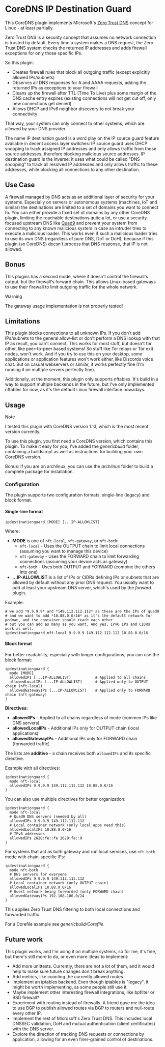 # CoreDNS IP Destination Guard

This CoreDNS plugin implements Microsoft's [Zero Trust DNS](https://techcommunity.microsoft.com/t5/networking-blog/announcing-zero-trust-dns-private-preview/ba-p/4110366)
concept for Linux - at least partially.

Zero Trust DNS is a security concept that assumes no network connection is trusted by default. Every time a system makes
a DNS request, the Zero Trust DNS system checks the returned IP addresses and adds firewall exceptions for only those
specific IPs.

So this plugin:

* Creates firewall rules that block all outgoing traffic (except explicitly allowed IPs/subnets)
* Observes all DNS responses for A and AAAA requests, adding the returned IPs as exceptions to your firewall
* Cleans up the firewall after TTL (Time To Live) plus some margin of the DNS cache entry expires (existing connections
will not get cut off, only new connections get denied)
* Allows DHCP and IPv6 neighbor discovery to not break your connectivity

That way, your system can only connect to other systems, which are allowed by your DNS provider.

The name IP destination guard is a word play on the IP source guard feature available in decent access layer switches: IP
source guard uses DHCP snooping to track assigned IP addresses and only allows traffic from these source addresses, therefore
blocking malicious source addresses. IP destination guard is the inverse: it uses what could be called "DNS snooping" to track
all resolved IP addresses and only allows traffic to these addresses, while blocking all connections to any other destination.

## Use Case

A firewall managed by DNS acts as an additional layer of security for your systems. Especially on servers or autonomous systems
(machines, IoT and similar) the destinations are limited to a set of domains you want to connect to. You can either provide a
fixed set of domains by any other CoreDNS plugin, limiting the reachable destinations quite a lot, or use a security-focused
upstream DNS like [Quad9](https://quad9.net/) and prevent your system from connecting to any known malicious system in case an
intruder tries to execute a malicious loader. This works even if such a malicious loader tries to use its own DNS (regardless
of pure DNS, DoT or DoH), because if this plugin (so CoreDNS) doesn't process that DNS response, that IP is not allowed.

## Bonus

This plugins has a second mode, where it doesn't control the firewall's output, but the firewall's forward chain. This allows
Linux-based gateways to use their firewall to limit outgoing traffic for the whole network.

> [!WARNING]
> The gateway usage implementation is not properly tested!

## Limitations

This plugin blocks connections to all unknown IPs. If you don't add IPs/subnets to the general allow-list or don't perform a
DNS lookup with that IP as result, you can't connect. This works for most stuff, but doesn't for other, like peer-to-peer
based systems! So stuff like Tor relays or Tor exit nodes, won't work. And if you try to use this on your desktop, some
applications or application features won't work either, like Discords voice chat. But on casual webservers or similar, it works
perfectly fine (I'm running it on multiple servers perfectly fine).

Additionally, at the moment, this plugin only supports nftables. It's build in a way to support multiple backends in the future,
but I've only implemented nftables for now, as it's the default Linux firewall interface nowadays.

## Usage

> [!NOTE]
> I tested this plugin with CoreDNS version 1.13, which is the most recent version currently.

To use this plugin, you first need a CoreDNS version, which contains this plugin. To make it easy for you, I've added
the *genericbuild* folder, containing a buildscript as well as instructions for building your own CoreDNS version.

Bonus: If you are on archlinux, you can use the *archlinux* folder to build a complete package for installation.

### Configuration

The plugin supports two configuration formats: single-line (legacy) and block format.

#### Single-line format

```
ipdestinationguard [MODE] [...IP-ALLOWLIST]
```

Where:

- **MODE** is one of `nft-local`, `nft-gateway`, or `nft-both`:
  - `nft-local` - Uses the OUTPUT chain to limit local connections (assuming you want to manage this device)
  - `nft-gateway` - Uses the FORWARD chain to limit forwarding connections (assuming your device acts as gateway)
  - `nft-both` - Uses both OUTPUT and FORWARD (combine the others into one)
- **...IP-ALLOWLIST** is a list of IPs or CIDRs defining IPs or subnets that are allowed by default without any prior DNS
request. You usually want to add at least your upstream DNS server, which's used by the *forward* plugin.

Example:

```
# we add *9.9.9.9* and *149.112.112.112* as these are the IPs of quad9
# and we want to add *10.88.0.0/16* as it's the default network for podman, and the container should reach each other
# but you can add as many as you want. And yes, IPv6 IPs and CIDRs work as well.
ipdestinationguard nft-local 9.9.9.9 149.112.112.112 10.88.0.0/16
```

#### Block format

For better readability, especially with longer configurations, you can use the block format:

```
ipdestinationguard {
  mode [MODE]
  allowedIPs [...IP-ALLOWLIST]           # Applied to all chains
  allowedLocalIPs [...IP-ALLOWLIST]      # Applied only to OUTPUT chain (nft-local)
  allowedGatewayIPs [...IP-ALLOWLIST]    # Applied only to FORWARD chain (nft-gateway)
}
```

**Directives:**
- **allowedIPs** - Applied to all chains regardless of mode (common IPs like DNS servers)
- **allowedLocalIPs** - Additional IPs only for OUTPUT chain (local applications)
- **allowedGatewayIPs** - Additional IPs only for FORWARD chain (forwarded traffic)

The lists are **additive** - a chain receives both `allowedIPs` and its specific directive.

Example with all directives:

```
ipdestinationguard {
  mode nft-local
  allowedIPs 9.9.9.9 149.112.112.112 10.88.0.0/16
}
```

You can also use multiple directives for better organization:

```
ipdestinationguard {
  mode nft-local
  # Quad9 DNS servers (needed by all)
  allowedIPs 9.9.9.9 149.112.112.112
  # Local container network (only local apps need this)
  allowedLocalIPs 10.88.0.0/16
  # IPv6 addresses
  allowedIPs 2620:fe::fe 2620:fe::9
}
```

For systems that act as both gateway and run local services, use `nft-both` mode with chain-specific IPs:

```
ipdestinationguard {
  mode nft-both
  # DNS servers for everyone
  allowedIPs 9.9.9.9 149.112.112.112
  # Local container network (only OUTPUT chain)
  allowedLocalIPs 10.88.0.0/16
  # Guest network being forwarded (only FORWARD chain)
  allowedGatewayIPs 192.168.100.0/24
}
```

This applies Zero Trust DNS filtering to both local connections and forwarded traffic.

For a Corefile example see *genericbuild/Corefile*.

## Future work

This plugin works, and I'm using it on multiple systems, so for me, it's fine, but there's still more to do, or even
more ideas to implement:

- Add more unittests. Currently, there are not a lot of them, and it would help to make sure future changes don't
break anything.
- Add metrics, like counting the currently allowed routes.
- Implement an iptables backend. Even though iptables is "legacy", it might be worth implementing, as some people
still use it.
- Maybe implement other interesting firewall integrations, like bpfilter or BSD firewall?
- Experiment with routing instead of firewalls. A friend gave me the idea to use BGP to publish allowed routes via
BGP to routers and null-route every other IP.
- Implement the rest of Microsoft's Zero Trust DNS. This includes local DNSSEC validation, DoH and mutual authentication
(client certificates) with the DNS server.
- Explore the direction of tracking DNS requests or connections by application, allowing for an even finer-grained
control of destinations.
